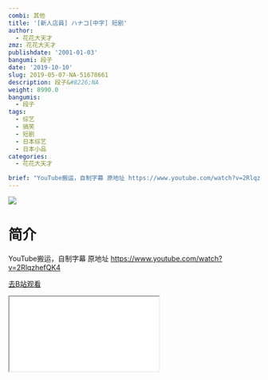 ```yaml
---
combi: 其他
title: '[新人店員] ハナコ[中字] 短剧'
author:
  - 花花大天才
zmz: 花花大天才
publishdate: '2001-01-03'
bangumi: 段子
date: '2019-10-10'
slug: 2019-05-07-NA-51678661
description: 段子&#8226;NA
weight: 8990.0
bangumis:
  - 段子
tags:
  - 综艺
  - 搞笑
  - 短剧
  - 日本综艺
  - 日本小品
categories:
  - 花花大天才

brief: "YouTube搬运，自制字幕 原地址 https://www.youtube.com/watch?v=2RlqzhefQK4"
---
```

![](https://raw.githubusercontent.com/tcgriffith/owaraisite/master/static/tmpimg/4366f4c077c6949f22227c83d16e8f274c6d5f90.jpg.480.jpg)
# 简介  
YouTube搬运，自制字幕
原地址 https://www.youtube.com/watch?v=2RlqzhefQK4  

[去B站观看](https://www.bilibili.com/video/av51678661/)
<div class ="resp-container"><iframe class="testiframe" src="//player.bilibili.com/player.html?aid=51678661"", scrolling="no", allowfullscreen="true" > </iframe></div> 
